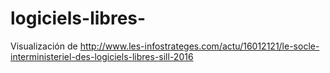 # logiciels-libres-
Visualización de http://www.les-infostrateges.com/actu/16012121/le-socle-interministeriel-des-logiciels-libres-sill-2016
